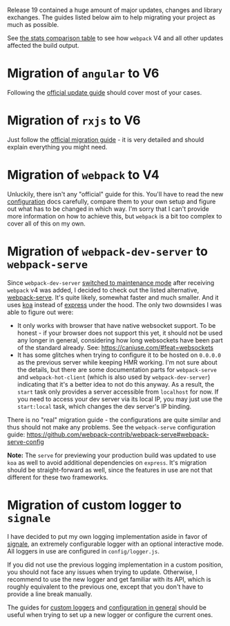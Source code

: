 Release 19 contained a huge amount of major updates, changes and library exchanges. The guides listed below aim to help migrating your project as much as possible.

See [the stats comparison table](https://github.com/DorianGrey/ng-webpack-template/blob/master/docs/webpack-4-upgrade-build-sizes.md) to see how `webpack` V4 and all other updates affected the build output.

# Migration of `angular` to V6
Following the [official update guide](https://update.angular.io/) should cover most of your cases.

# Migration of `rxjs` to V6
Just follow the [official migration guide](https://github.com/ReactiveX/rxjs/blob/master/docs_app/content/guide/v6/migration.md) - it is very detailed and should explain everything you might need.

# Migration of `webpack` to V4
Unluckily, there isn't any "official" guide for this. You'll have to read the new [configuration](https://webpack.js.org/configuration/) docs carefully, compare them to your own setup and figure out what has to be changed in which way. I'm sorry that I can't provide more information on how to achieve this, but `webpack` is a bit too complex to cover all of this on my own.

# Migration of `webpack-dev-server` to `webpack-serve`
Since `webpack-dev-server` [switched to maintenance mode](https://github.com/webpack/webpack-dev-server#project-in-maintenance) after receiving `webpack` v4 was added, I decided to check out the listed alternative, [webpack-serve](https://github.com/webpack-contrib/webpack-serve). It's quite likely, somewhat faster and much smaller. And it uses [koa](https://koajs.com/) instead of [express](https://github.com/expressjs/express) under the hood. The only two downsides I was able to figure out were:
- It only works with browser that have native websocket support. To be honest - if your browser does not support this yet, it should not be used any longer in general, considering how long websockets have been part of the standard already. See: https://caniuse.com/#feat=websockets
- It has some glitches when trying to configure it to be hosted on `0.0.0.0` as the previous server while keeping HMR working. I'm not sure about the details, but there are some documentation parts for `webpack-serve` and `webpack-hot-client` (which is also used by `webpack-dev-server`) indicating that it's a better idea to not do this anyway. As a result, the `start` task only provides a server accessible from `localhost` for now. If you need to access your dev server via its local IP, you may just use the `start:local` task, which changes the dev server's IP binding.

There is no "real" migration guide - the configurations are quite similar and thus should not make any problems. See the `webpack-serve` configuration guide: https://github.com/webpack-contrib/webpack-serve#webpack-serve-config

**Note:** The `serve` for previewing your production build was updated to use `koa` as well to avoid additional dependencies on `express`. It's migration should be straight-forward as well, since the features in use are not that different for these two frameworks.


# Migration of custom logger to `signale`
I have decided to put my own logging implementation aside in favor of [signale](https://github.com/klauscfhq/signale), an extremely configurable logger with an optional interactive mode. All loggers in use are configured in `config/logger.js`.

 If you did not use the previous logging implementation in a custom position, you should not face any issues when trying to update. Otherwise, I recommend to use the new logger and get familiar with its API, which is roughly equivalent to the previous one, except that you don't have to provide a line break manually.

 The guides for [custom loggers](https://github.com/klauscfhq/signale#custom-loggers) and [configuration in general](https://github.com/klauscfhq/signale#configuration) should be useful when trying to set up a new logger or configure the current ones.